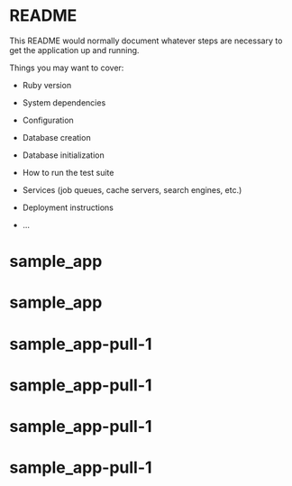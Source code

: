 # README

This README would normally document whatever steps are necessary to get the
application up and running.

Things you may want to cover:

* Ruby version

* System dependencies

* Configuration

* Database creation

* Database initialization

* How to run the test suite

* Services (job queues, cache servers, search engines, etc.)

* Deployment instructions

* ...
# sample_app
# sample_app
# sample_app-pull-1
# sample_app-pull-1
# sample_app-pull-1
# sample_app-pull-1

